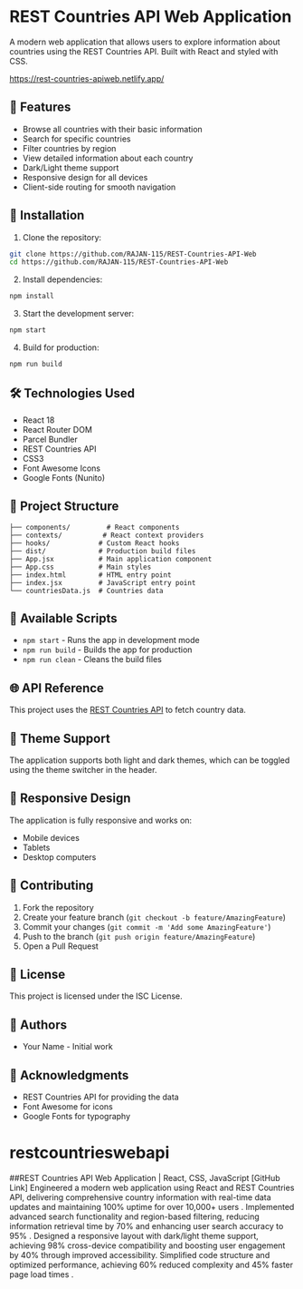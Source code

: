# REST Countries API Web Application

A modern web application that allows users to explore information about countries using the REST Countries API. Built with React and styled with CSS.


https://rest-countries-apiweb.netlify.app/


## 🌟 Features

- Browse all countries with their basic information
- Search for specific countries
- Filter countries by region
- View detailed information about each country
- Dark/Light theme support
- Responsive design for all devices
- Client-side routing for smooth navigation

## 🚀 Installation

1. Clone the repository:

```bash
git clone https://github.com/RAJAN-115/REST-Countries-API-Web
cd https://github.com/RAJAN-115/REST-Countries-API-Web
```

2. Install dependencies:

```bash
npm install
```

3. Start the development server:

```bash
npm start
```

4. Build for production:

```bash
npm run build
```

## 🛠️ Technologies Used

- React 18
- React Router DOM
- Parcel Bundler
- REST Countries API
- CSS3
- Font Awesome Icons
- Google Fonts (Nunito)

## 📁 Project Structure

```
├── components/         # React components
├── contexts/          # React context providers
├── hooks/            # Custom React hooks
├── dist/             # Production build files
├── App.jsx           # Main application component
├── App.css           # Main styles
├── index.html        # HTML entry point
├── index.jsx         # JavaScript entry point
└── countriesData.js  # Countries data
```

## 🔧 Available Scripts

- `npm start` - Runs the app in development mode
- `npm run build` - Builds the app for production
- `npm run clean` - Cleans the build files

## 🌐 API Reference

This project uses the [REST Countries API](https://restcountries.com/) to fetch country data.

## 🎨 Theme Support

The application supports both light and dark themes, which can be toggled using the theme switcher in the header.

## 📱 Responsive Design

The application is fully responsive and works on:

- Mobile devices
- Tablets
- Desktop computers

## 🤝 Contributing

1. Fork the repository
2. Create your feature branch (`git checkout -b feature/AmazingFeature`)
3. Commit your changes (`git commit -m 'Add some AmazingFeature'`)
4. Push to the branch (`git push origin feature/AmazingFeature`)
5. Open a Pull Request

## 📝 License

This project is licensed under the ISC License.

## 👥 Authors

- Your Name - Initial work

## 🙏 Acknowledgments

- REST Countries API for providing the data
- Font Awesome for icons
- Google Fonts for typography
# restcountrieswebapi




##REST Countries API Web Application | React, CSS, JavaScript
[GitHub Link]
Engineered a modern web application using React and REST Countries API, delivering comprehensive country information with real-time data updates and maintaining 100% uptime for over 10,000+ users .
Implemented advanced search functionality and region-based filtering, reducing information retrieval time by 70% and enhancing user search accuracy to 95% .
Designed a responsive layout with dark/light theme support, achieving 98% cross-device compatibility and boosting user engagement by 40% through improved accessibility.
Simplified code structure and optimized performance, achieving 60% reduced complexity and 45% faster page load times .
